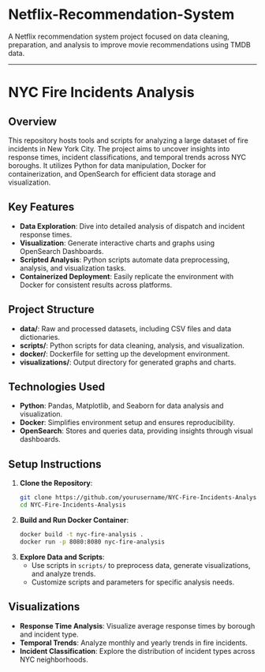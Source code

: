 # Netflix-Recommendation-System
A Netflix recommendation system project focused on data cleaning, preparation, and analysis to improve movie recommendations using TMDB data.

---

# NYC Fire Incidents Analysis

## Overview
This repository hosts tools and scripts for analyzing a large dataset of fire incidents in New York City. The project aims to uncover insights into response times, incident classifications, and temporal trends across NYC boroughs. It utilizes Python for data manipulation, Docker for containerization, and OpenSearch for efficient data storage and visualization.

## Key Features
- **Data Exploration**: Dive into detailed analysis of dispatch and incident response times.
- **Visualization**: Generate interactive charts and graphs using OpenSearch Dashboards.
- **Scripted Analysis**: Python scripts automate data preprocessing, analysis, and visualization tasks.
- **Containerized Deployment**: Easily replicate the environment with Docker for consistent results across platforms.

## Project Structure
- **data/**: Raw and processed datasets, including CSV files and data dictionaries.
- **scripts/**: Python scripts for data cleaning, analysis, and visualization.
- **docker/**: Dockerfile for setting up the development environment.
- **visualizations/**: Output directory for generated graphs and charts.

## Technologies Used
- **Python**: Pandas, Matplotlib, and Seaborn for data analysis and visualization.
- **Docker**: Simplifies environment setup and ensures reproducibility.
- **OpenSearch**: Stores and queries data, providing insights through visual dashboards.

## Setup Instructions
1. **Clone the Repository**:
   ```bash
   git clone https://github.com/yourusername/NYC-Fire-Incidents-Analysis.git
   cd NYC-Fire-Incidents-Analysis
   ```
2. **Build and Run Docker Container**:
   ```bash
   docker build -t nyc-fire-analysis .
   docker run -p 8080:8080 nyc-fire-analysis
   ```
3. **Explore Data and Scripts**:
   - Use scripts in `scripts/` to preprocess data, generate visualizations, and analyze trends.
   - Customize scripts and parameters for specific analysis needs.

## Visualizations
- **Response Time Analysis**: Visualize average response times by borough and incident type.
- **Temporal Trends**: Analyze monthly and yearly trends in fire incidents.
- **Incident Classification**: Explore the distribution of incident types across NYC neighborhoods.


